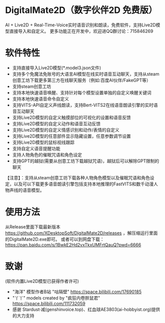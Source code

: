 # DigitalMate2D（数字伙伴2D 免费版）
AI + Live2D + Real-Time-Voice实时语音识别和朗读，免费软件，支持Live2D模型直接导入和自定义。
更多功能正在开发中，欢迎进QQ群讨论：715846269

# 软件特性
* 支持直接导入Live2D模型(*.model3.json文件)
* 支持多个免魔法免账号的大语言AI模型在线实时语音互动聊天，支持从steam创意工坊下载更多第三方在线聊天服务（例如:百度AI伙伴/FakeGPT等）
* 支持steam创意工坊
* 支持本地快速语音唤醒、支持针对每个模型设置单独的自定义唤醒关键词
* 支持本地快速语音命令自定义
* 支持VITS-API自定义声线朗读，支持Bert-VITS2在线语音朗读引擎的实时语音互动聊天
* 支持Live2D模型的自定义触摸部位的可视化的设置和语音反馈
* 支持Live2D模型的自定义动作和语音互动反馈
* 支持Live2D模型的自定义情感识别和动作/表情的自定义
* 支持Live2D模型的任意部件显示隐藏设置，任意参数调节设置
* 支持Live2D模型的鼠标视线跟踪
* 支持自定义语音提醒功能
* 支持人物角色的催眠咒语和角色设定
* 支持GPT的越狱(需要从创意工坊下载越狱咒语)，越狱后可以解除GPT限制的聊天

【注意】：支持从steam创意工坊下载各种人物角色模型以及催眠咒语和角色设定，以及可以下载更多语音朗读引擎包括支持本地推理的FastVITS和数千动漫人物声线的语音模型。


# 使用方法
从Release里面下载最新版本 https://github.com/XDesktopSoft/DigitalMate2D/releases ，解压缩运行里面的DigitalMate2D.exe即可。 
  或者可以到网盘下载： https://pan.baidu.com/s/1BwkE2Hd2vxTkxUMFrtQauQ?pwd=6666 

# 致谢
(软件内置Live2D模型已获得作者许可)
* "海洋" 模型作者B站 "咕隔壁" https://space.bilibili.com/17690185
* "丫丫" models created by "疯狂内卷胖鼠君" https://space.bilibili.com/111732059
* 感谢 Stardust·减(genshinvoice.top)、红血球AE3803(ai-hobbyist.org)提供的大力支持
